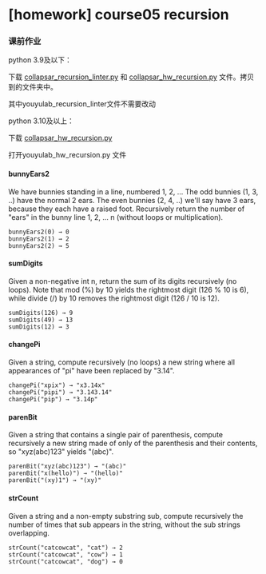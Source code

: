 # \[homework] course05 recursion

### 课前作业

python 3.9及以下：

下载 [collapsar\_recursion\_linter.py](https://ossp.pengjunjie.com/collapsar-homework-3-9/collapsar\_recursion\_linter.py) 和 [collapsar\_hw\_recursion.py](https://ossp.pengjunjie.com/collapsar-homework-3-9/collapsar\_hw\_recursion.py) 文件。拷贝到的文件夹中。

其中youyulab\_recursion\_linter文件不需要改动

python 3.10及以上：

下载 [collapsar\_hw\_recursion.py](https://ossp.pengjunjie.com/collapsar-homework-3-10/collapsar\_hw\_recursion.py)

打开youyulab\_hw\_recursion.py 文件

#### bunnyEars2

We have bunnies standing in a line, numbered 1, 2, ... The odd bunnies (1, 3, ..) have the normal 2 ears. The even bunnies (2, 4, ..) we'll say have 3 ears, because they each have a raised foot. Recursively return the number of "ears" in the bunny line 1, 2, ... n (without loops or multiplication).

```
bunnyEars2(0) → 0
bunnyEars2(1) → 2
bunnyEars2(2) → 5
```

#### sumDigits

Given a non-negative int n, return the sum of its digits recursively (no loops). Note that mod (%) by 10 yields the rightmost digit (126 % 10 is 6), while divide (/) by 10 removes the rightmost digit (126 / 10 is 12).

```
sumDigits(126) → 9
sumDigits(49) → 13
sumDigits(12) → 3
```

#### changePi

Given a string, compute recursively (no loops) a new string where all appearances of "pi" have been replaced by "3.14".

```
changePi("xpix") → "x3.14x"
changePi("pipi") → "3.143.14"
changePi("pip") → "3.14p"

```

#### parenBit

Given a string that contains a single pair of parenthesis, compute recursively a new string made of only of the parenthesis and their contents, so "xyz(abc)123" yields "(abc)".

```
parenBit("xyz(abc)123") → "(abc)"
parenBit("x(hello)") → "(hello)"
parenBit("(xy)1") → "(xy)"
```

#### strCount

Given a string and a non-empty substring sub, compute recursively the number of times that sub appears in the string, without the sub strings overlapping.

```
strCount("catcowcat", "cat") → 2
strCount("catcowcat", "cow") → 1
strCount("catcowcat", "dog") → 0
```
